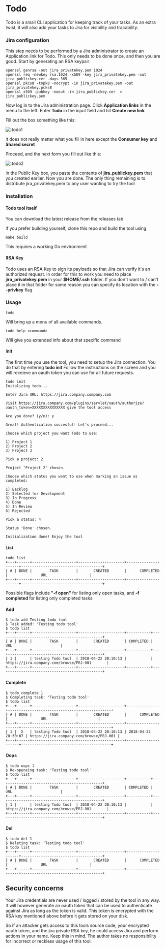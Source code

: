 # Todo

Todo is a small CLI application for keeping track of your tasks. As an extra
twist, it will also add your tasks to Jira for visibility and tracability.

### Jira configuration
This step needs to be performed by a Jira administrator to create an Application link
for Todo. This only needs to be done once, and then you are good. Start by generating an RSA keypair

    openssl genrsa -out jira_privatekey.pem 1024
    openssl req -newkey rsa:1024 -x509 -key jira_privatekey.pem -out jira_publickey.cer -days 365
    openssl pkcs8 -topk8 -nocrypt -in jira_privatekey.pem -out jira_privatekey.pcks8
    openssl x509 -pubkey -noout -in jira_publickey.cer  > jira_publickey.pem

Now log in to the Jira administration page. Click **Application links** in the menu to the left.
Enter **Todo** in the input field and hit **Create new link**

Fill out the box something like this:

<img src="https://i.imgur.com/ysn7oRs.png" alt=":todo1" title=":todo1">

It does not really matter what you fill in here except the **Consumer key** and **Shared secret**

Proceed, and the next form you fill out like this:

<img src="https://i.imgur.com/ZINh2Jb.png" alt=":todo2" title=":todo2">

In the Public Key box, you paste the contents of **jira_publickey.pem** that you created earlier.
Now you are done. The only thing remaining is to distribute jira_privatekey.pem to any user wanting to try the tool

### Installation

#### Todo tool itself
You can download the latest release from the releases tab

If you prefer building yourself, clone this repo and build the tool using

    make build
This requires a working Go environment

#### RSA Key
Todo uses an RSA Key to sign its payloads so that Jira can verify it's an
authorized request. In order for this to work you need to place
**jira_privatekey.pem** in your **$HOME/.ssh** folder. If you don't want to / can't place it in that folder for
some reason you can specify its location with the **--privkey** flag

### Usage

    todo

Will bring up a menu of all available commands.

    todo help <command>
Will give you extended info about that specific command


#### Init
The first time you use the tool, you need to setup the Jira connection. You do
that by entering **todo init**
Follow the instructions on the screen and you will receieve an oauth token you
can use for all future requests.

    todo init
    Initalizing todo...

    Enter Jira URL: https://jira.company.company.com

    Visit https://jira.company.com/plugins/servlet/oauth/authorize?oauth_token=XXXXXXXXXXXXXXX give the tool access

    Are you done? (y/n): y

    Great! Authentication succesful! Let's proceed...

    Choose which project you want Todo to use:

    1) Project 1
    2) Project 2
    3) Project 3

    Pick a project: 2

    Project 'Project 2' chosen.

    Choose which status you want to use when marking an issue as completed:

    1) Backlog
    2) Selected for Development
    3) In Progress
    4) Done
    5) In Review
    6) Rejected

    Pick a status: 4

    Status 'Done' chosen.

    Initialization done! Enjoy the tool

#### List

    todo list
    +---+------+--------------------+---------------------+---------------------+-------------------------------------+
    | # | DONE |        TASK        |       CREATED       |      COMPLETED      |               URL                   |
    +---+------+--------------------+---------------------+---------------------+-------------------------------------+

Possible flags include **"-f open"** for listing only open tasks, and
**-f completed** for listing only completed tasks

#### Add

    $ todo add Testing todo tool
    $ Task added: 'Testing todo tool'
    $ todo list
    +---+------+--------------------+---------------------+-----------+-----------------------------------------------+
    | # | DONE |        TASK        |       CREATED       | COMPLETED |                      URL                      |
    +---+------+--------------------+---------------------+-----------+-----------------------------------------------+
    | 1 |      | testing Todo tool  | 2018-04-22 20:10:13 |           | https://jira.company.com/browse/PRJ-001       |
    +---+------+--------------------+---------------------+-----------+-----------------------------------------------+

#### Complete

    $ todo complete 1
    $ Completing task: 'Testing todo tool'
    $ todo list
    +---+------+--------------------+---------------------+---------------------+-----------------------------------------+
    | # | DONE |        TASK        |       CREATED       |      COMPLETED      |               URL                       |
    +---+------+--------------------+---------------------+---------------------+-----------------------------------------+
    | 1 |  X   | testing Todo tool  | 2018-04-22 20:10:13 | 2018-04-22 20:30:07 | https://jira.company.com/browse/PRJ-001 |
    +---+------+--------------------+---------------------+---------------------+-----------------------------------------+

#### Oops

    $ todo oops 1
    $ Re-openeing task: 'Testing todo tool'
    $ todo list
    +---+------+--------------------+---------------------+-----------+-----------------------------------------------+
    | # | DONE |        TASK        |       CREATED       | COMPLETED |                      URL                      |
    +---+------+--------------------+---------------------+-----------+-----------------------------------------------+
    | 1 |      | testing Todo tool  | 2018-04-22 20:10:13 |           | https://jira.company.com/browse/PRJ-001       |
    +---+------+--------------------+---------------------+-----------+-----------------------------------------------+

#### Del

    $ todo del 1
    $ Deleting task: 'Testing todo tool'
    $ todo list
    +---+------+--------------------+---------------------+---------------------+-------------------------------------+
    | # | DONE |        TASK        |       CREATED       |      COMPLETED      |               URL                   |
    +---+------+--------------------+---------------------+---------------------+-------------------------------------+

## Security concerns

Your Jira credentials are never used / logged / stored by the tool in any way. It
will however generate an oauth token that can be used to authenticate against Jira
as long as the token is valid. This token is encrypted with the RSA key mentioned above
before it gets stored on your disk.

So if an attacker gets access to this tools source code, your encrypted oauth
token, and the jira private RSA key, he could access Jira and perform actions in
your name. Keep this in mind. The author takes no responsibility for incorrect or reckless usage
of this tool.
